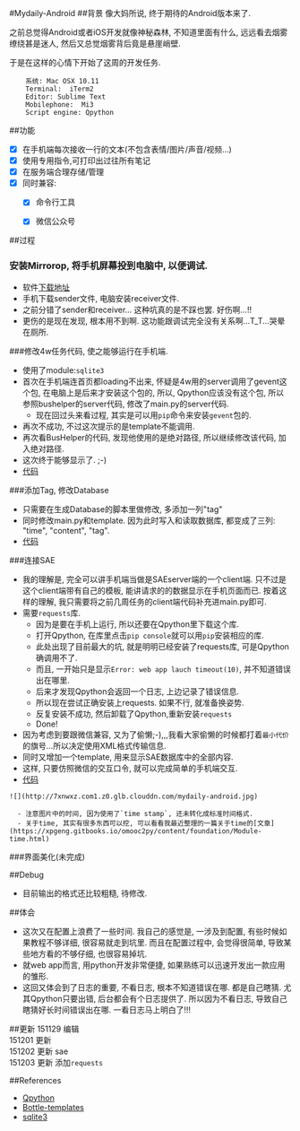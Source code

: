 #Mydaily-Android
##背景
像大妈所说, 终于期待的Android版本来了.

之前总觉得Android或者iOS开发就像神秘森林, 不知道里面有什么, 远远看去烟雾缭绕甚是迷人, 然后又总觉烟雾背后竟是悬崖峭壁.

于是在这样的心情下开始了这周的开发任务. 
 
        系统: Mac OSX 10.11
        Terminal:  iTerm2
        Editor: Sublime Text
        Mobilephone:  Mi3
        Script engine: Qpython
        

##功能
- [x] 在手机端每次接收一行的文本(不包含表情/图片/声音/视频...)
- [x] 使用专用指令,可打印出过往所有笔记
- [x] 在服务端合理存储/管理
- [x] 同时兼容:
   - [x] 命令行工具
   - [x] 微信公众号



##过程
### 安装Mirrorop, 将手机屏幕投到电脑中, 以便调试.
   - 软件[下载地址](http://www.mirrorop.com/product_mac_Receiver.html)
   - 手机下载sender文件, 电脑安装receiver文件.
   - 之前分错了sender和receiver... 这种坑真的是不踩也罢. 好伤啊...!!
   - 更伤的是现在发现, 根本用不到啊. 这功能跟调试完全没有关系啊...T_T...哭晕在厕所.

###修改4w任务代码, 使之能够运行在手机端.
   - 使用了module:`sqlite3`
   - 首次在手机端连首页都loading不出来, 怀疑是4w用的server调用了gevent这个包, 在电脑上是后来才安装这个包的, 所以, Qpython应该没有这个包, 所以参照bushelper的server代码, 修改了main.py的server代码. 
        - 现在回过头来看过程, 其实是可以用`pip`命令来安装`gevent`包的. 
   - 再次不成功, 不过这次提示的是template不能调用.
   - 再次看BusHelper的代码, 发现他使用的是绝对路径, 所以继续修改该代码, 加入绝对路径.
   - 这次终于能够显示了. ;-)
   - [代码](https://github.com/xpgeng/OMOOC2py/commit/3f84a0f53e2f6bea6a7b607c09c9ea4ed9d7c37d#diff-90a244f7292321d7fd567f962f65eb34)

###添加Tag, 修改Database
   - 只需要在生成Database的脚本里做修改, 多添加一列"tag"
   - 同时修改main.py和template. 因为此时写入和读取数据库, 都变成了三列: "time", "content", "tag".
   - [代码](https://github.com/xpgeng/OMOOC2py/commit/756bd849673c2d74f75fb84d18181d9a841a9c43) 
    
###连接SAE
   - 我的理解是, 完全可以讲手机端当做是SAEserver端的一个client端. 只不过是这个client端带有自己的模板, 能讲请求的的数据显示在手机页面而已. 按着这样的理解, 我只需要将之前几周任务的client端代码补充进main.py即可.
   - 需要`requests`库.
      - 因为是要在手机上运行, 所以还要在Qpython里下载这个库.
      - 打开Qpython, 在库里点击`pip console`就可以用`pip`安装相应的库.
      - 此处出现了目前最大的坑, 就是明明已经安装了requests库, 可是Qpython确调用不了.
      - 而且, 一开始只是显示`Error: web app lauch timeout(10)`, 并不知道错误出在哪里.
      - 后来才发现Qpython会返回一个日志, 上边记录了错误信息.
      - 所以现在尝试正确安装上requests. 如果不行, 就准备换姿势.
      - 反复安装不成功, 然后卸载了Qpython,重新安装`requests`
      - Done! 
   - 因为考虑到要跟微信兼容, 又为了偷懒;-),,,我看大家偷懒的时候都打着`最小代价`的旗号...所以决定使用XML格式传输信息.
   - 同时又增加一个template, 用来显示SAE数据库中的全部内容.
   - 这样, 只要仿照微信的交互口令, 就可以完成简单的手机端交互.
   - [代码](https://github.com/xpgeng/OMOOC2py/commit/69f5474f4cddb38921cf016fca37f2319988dfbd)
   
    ![](http://7xnwxz.com1.z0.glb.clouddn.com/mydaily-android.jpg)
   
      - 注意图片中的时间, 因为使用了`time stamp`, 还未转化成标准时间格式.
      - 关于time, 其实有很多东西可以挖, 可以看看我最近整理的一篇关于time的[文章](https://xpgeng.gitbooks.io/omooc2py/content/foundation/Module-time.html)

###界面美化(未完成)

##Debug
- 目前输出的格式还比较粗糙, 待修改.

##体会
- 这次又在配置上浪费了一些时间. 我自己的感觉是, 一涉及到配置, 有些时候如果教程不够详细, 很容易就走到坑里. 而且在配置过程中, 会觉得很简单, 导致某些地方看的不够仔细, 也很容易掉坑.
- 就web app而言, 用python开发非常便捷, 如果熟练可以迅速开发出一款应用的雏形.
- 这回又体会到了日志的重要, 不看日志, 根本不知道错误在哪. 都是自己瞎猜. 尤其Qpython只要出错, 后台都会有个日志提供了. 所以因为不看日志, 导致自己瞎猜好长时间错误出在哪. 一看日志马上明白了!!!



##更新
151129  编辑  
151201  更新  
151202  更新 sae  
151203  更新 添加`requests` 

##References
- [Qpython](http://qpython.org/)
- [Bottle-templates](http://bottlepy.org/docs/dev/tutorial.html#templates)
- [sqlite3](https://docs.python.org/2/library/sqlite3.html)





